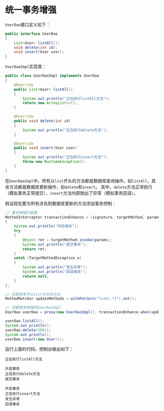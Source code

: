 # 统一事务增强

`UserDao`接口定义如下：

```java
public interface UserDao
{
    List<User> listAll();
    void delete(int id);
    void insert(User user);
}
```

`UserDaoImpl`实现类：

```java
public class UserDaoImpl implements UserDao
{
    @Override
    public List<User> listAll()
    {
        System.out.println("正在执行listAll方法");
        return new ArrayList<>();
    }

    @Override
    public void delete(int id)
    {
        System.out.println("正在执行delete方法");
    }

    @Override
    public void insert(User user)
    {
        System.out.println("正在执行insert方法");
        throw new RuntimeException();
    }
}
```

在`UserDaoImpl`中，所有以`list`开头的方法都是数据库查询操作，如`listAll`，其余方法都是数据库更新操作，如`delete`和`insert`。 其中，`delete`方法正常执行（模拟事务正常提交），`insert`方法内部抛出了异常（模拟事务回滚）。

假设现在要为所有涉及到数据库更新的方法添加事务控制：

```java
// 事务增强拦截器
MethodInterceptor transactionEnhance = (signature, targetMethod, params) ->
{
    System.out.println("开启事务");
    try
    {
        Object ret = targetMethod.invoke(params);
        System.out.println("提交事务");
        return ret;
    }
    catch (TargetMethodException e)
    {
        System.out.println("发生异常");
        System.out.println("回滚事务");
        return null;
    }
};

// 匹配所有不以list开头的方法
MethodMatcher updateMethods = withPattern("list(.*)").not();

// 创建事务增强的UserDaoImpl
UserDao userDao = proxy(new UserDaoImpl(), transactionEnhance.when(updateMethods));

userDao.listAll();
System.out.println();
userDao.delete(1001);
System.out.println();
userDao.insert(new User());
```

运行上面的代码，控制台输出如下：

```
正在执行listAll方法

开启事务
正在执行delete方法
提交事务

开启事务
正在执行insert方法
发生异常
回滚事务
```